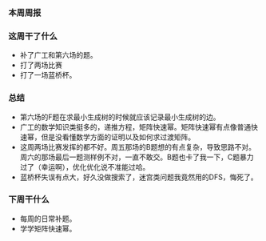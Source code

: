 ### 本周周报

### 这周干了什么

+ 补了广工和第六场的题。
+ 打了两场比赛
+ 打了一场蓝桥杯。

### 总结

+ 第六场的F题在求最小生成树的时候就应该记录最小生成树的边。
+ 广工的数学知识类挺多的，递推方程，矩阵快速幂。矩阵快速幂有点像普通快速幂，但是没看懂数学方面的证明以及如何求过渡矩阵。
+ 这周两场比赛发挥的都不好。周五那场的B题想的有点复杂，导致思路不对。周六的那场最后一题测样例不对，一直不敢交。B题也卡了我一下，C题暴力过了（幸运啊），优化优化说不准能过哈。
+ 蓝桥杯失误有点大，好久没做搜索了，迷宫类问题我竟然用的DFS，悔死了。

### 下周干什么

+ 每周的日常补题。
+ 学学矩阵快速幂。


